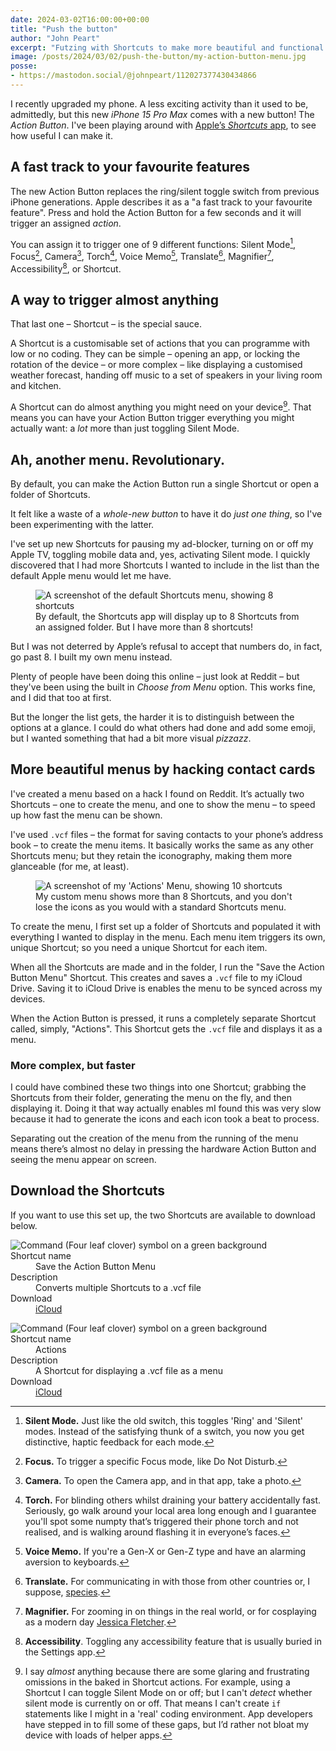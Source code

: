```yaml
---
date: 2024-03-02T16:00:00+00:00
title: "Push the button"
author: "John Peart"
excerpt: "Futzing with Shortcuts to make more beautiful and functional Action Button menus on iPhones 15 Pro and Pro Max."
image: /posts/2024/03/02/push-the-button/my-action-button-menu.jpg
posse:
- https://mastodon.social/@johnpeart/112027377430434866
---
```


I recently upgraded my phone. A less exciting activity than it used to be, admittedly, but this new *iPhone 15 Pro Max* comes with a new button! The *Action Button*. I've been playing around with [Apple’s *Shortcuts* app](https://apps.apple.com/gb/app/shortcuts/id1462947752), to see how useful I can make it.

## A fast track to your favourite features

The new Action Button replaces the ring/silent toggle switch from previous iPhone generations. Apple describes it as a "a fast track to your favourite feature". Press and hold the Action Button for a few seconds and it will trigger an assigned *action*.

You can assign it to trigger one of 9 different functions: Silent Mode[^1], Focus[^2], Camera[^3], Torch[^4], Voice Memo[^5], Translate[^6], Magnifier[^7], Accessibility[^8], or Shortcut.

[^1]: **Silent Mode.** Just like the old switch, this toggles 'Ring' and 'Silent' modes. Instead of the satisfying thunk of a switch, you now you get distinctive, haptic feedback for each mode.
[^2]: **Focus.** To trigger a specific Focus mode, like Do Not Disturb.
[^3]: **Camera.** To open the Camera app, and in that app, take a photo.
[^4]: **Torch.** For blinding others whilst draining your battery accidentally fast. Seriously, go walk around your local area long enough and I guarantee you'll spot some numpty that’s triggered their phone torch and not realised, and is walking around flashing it in everyone’s faces.
[^5]: **Voice Memo.** If you're a Gen-X or Gen-Z type and have an alarming aversion to keyboards.
[^6]: **Translate.** For communicating in with those from other countries or, I suppose, [species](https://youtu.be/tFMo3UJ4B4g).
[^7]: **Magnifier.** For zooming in on things in the real world, or for cosplaying as a modern day [Jessica Fletcher](https://en.wikipedia.org/wiki/Jessica_Fletcher).
[^8]: **Accessibility**. Toggling any accessibility feature that is usually buried in the Settings app.

## A way to trigger almost anything

That last one – Shortcut – is the special sauce. 

A Shortcut is a customisable set of actions that you can programme with low or no coding. They can be simple – opening an app, or locking the rotation of the device – or more complex – like displaying a customised weather forecast, handing off music to a set of speakers in your living room and kitchen.

A Shortcut can do almost anything you might need on your device[^9]. That means you can have your Action Button trigger everything you might actually want: a *lot* more than just toggling Silent Mode.

[^9]: I say *almost* anything because there are some glaring and frustrating omissions in the baked in Shortcut actions. For example, using a Shortcut I can toggle Silent Mode on or off; but I can't *detect* whether silent mode is currently on or off. That means I can't create `if` statements like I might in a 'real' coding environment. App developers have stepped in to fill some of these gaps, but I’d rather not bloat my device with loads of helper apps.

## Ah, another menu. Revolutionary.

By default, you can make the Action Button run a single Shortcut or open a folder of Shortcuts. 

It felt like a waste of a *whole-new button* to have it do *just one thing*, so I've been experimenting with the latter.

I've set up new Shortcuts for pausing my ad-blocker, turning on or off my Apple TV, toggling mobile data and, yes, activating Silent mode. I quickly discovered that I had more Shortcuts I wanted to include in the list than the default Apple menu would let me have.

<figure>
	<img src="/assets/images/posts/2024/03/02/push-the-button/default-action-menu.jpg" alt="A screenshot of the default Shortcuts menu, showing 8 shortcuts">
	<figcaption>
		By default, the Shortcuts app will display up to 8 Shortcuts from an assigned folder. But I have more than 8 shortcuts!
	</figcaption>
</figure>


But I was not deterred by Apple’s refusal to accept that numbers do, in fact, go past 8. I built my own menu instead. 

Plenty of people have been doing this online – just look at Reddit – but they've been using the built in *Choose from Menu* option. This works fine, and I did that too at first. 

But the longer the list gets, the harder it is to distinguish between the options at a glance. I could do what others had done and add some emoji, but I wanted something that had a bit more visual *pizzazz*.

## More beautiful menus by hacking contact cards

I've created a menu based on a hack I found on Reddit. It’s actually two Shortcuts – one to create the menu, and one to show the menu – to speed up how fast the menu can be shown.

I've used `.vcf` files – the format for saving contacts to your phone’s address book – to create the menu items. It basically works the same as any other Shortcuts menu; but they retain the iconography, making them more glanceable (for me, at least).

<figure>
	<img src="/assets/images/posts/2024/03/02/push-the-button/my-action-button-menu.jpg" alt="A screenshot of my 'Actions' Menu, showing 10 shortcuts">
	<figcaption>
		My custom menu shows more than 8 Shortcuts, and you don't lose the icons as you would with a standard Shortcuts menu.
	</figcaption>
</figure>

To create the menu, I first set up a folder of Shortcuts and populated it with everything I wanted to display in the menu. Each menu item triggers its own, unique Shortcut; so you need a unique Shortcut for each item.

When all the Shortcuts are made and in the folder, I run the "Save the Action Button Menu" Shortcut. This creates and saves a `.vcf` file to my iCloud Drive. Saving it to iCloud Drive is enables the menu to be synced across my devices. 

When the Action Button is pressed, it runs a completely separate Shortcut called, simply, "Actions". This Shortcut gets the `.vcf` file and displays it as a menu.

### More complex, but faster

I could have combined these two things into one Shortcut; grabbing the Shortcuts from their folder, generating the menu on the fly, and then displaying it. Doing it that way actually enables mI found this was very slow because  it had to generate the icons and each icon took a beat to process. 

Separating out the creation of the menu from the running of the menu means there’s almost no delay in pressing the hardware Action Button and seeing the menu appear on screen.

## Download the Shortcuts

If you want to use this set up, the two Shortcuts are available to download below.

<section class="app-sheet">
<dl class="dl--app">
<img class="app-icon large" src="/assets/images/posts/2024/03/02/push-the-button/command.png" alt="Command (Four leaf clover) symbol on a green background">
<dt class="app-name-label sr-only">Shortcut name</dt>
<dd class="app-name">Save the Action Button Menu</dd>
<dt class="app-description-label sr-only">Description</dt>
<dd class="app-description">Converts multiple Shortcuts to a .vcf file</dd>
<dt class="app-first-label">Download</dt>
<dd class="app-first"><a href="https://www.icloud.com/shortcuts/ac610efca3c54a3b9792f9b7f1c5b871" title="Download the Save the Action Button Menu Shortcut from iCloud.com">iCloud</a></dd>
</dl>
</section>

<section class="app-sheet">
<dl class="dl--app">
<img class="app-icon large" src="/assets/images/posts/2024/03/02/push-the-button/command.png" alt="Command (Four leaf clover) symbol on a green background">
<dt class="app-name-label sr-only">Shortcut name</dt>
<dd class="app-name">Actions</dd>
<dt class="app-description-label sr-only">Description</dt>
<dd class="app-description">A Shortcut for displaying a .vcf file as a menu</dd>
<dt class="app-first-label">Download</dt>
<dd class="app-first"><a href="https://www.icloud.com/shortcuts/e50892dd936045b3864320be67ae0b0b" title="Download the Actions Shortcut from iCloud.com">iCloud</a></dd>
</dl>
</section>